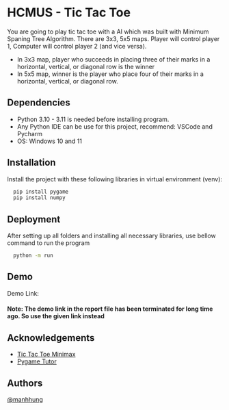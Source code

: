 
# HCMUS - Tic Tac Toe

You are going to play tic tac toe with a AI which was built with Minimum Spaning Tree Algorithm.
There are 3x3, 5x5 maps. Player will control player 1, Computer will control player 2 (and vice versa).

- In 3x3 map, player who succeeds in placing three of their marks in a horizontal, vertical, or diagonal row is the winner
- In 5x5 map, winner is the player who place four of their marks in a horizontal, vertical, or diagonal row.

## Dependencies

* Python 3.10 - 3.11 is needed before installing program.
* Any Python IDE can be use for this project, recommend: VSCode and Pycharm
* OS: Windows 10 and 11
## Installation

Install the project with these following libraries in virtual environment (venv):

```bash
  pip install pygame
  pip install numpy
```
    
## Deployment

After setting up all folders and installing all necessary libraries, use bellow command to run the program

```bash
  python -m run
```
## Demo

Demo Link: 
#### Note: The demo link in the report file has been terminated for long time ago. So use the given link instead


## Acknowledgements

 - [Tic Tac Toe Minimax](https://www.researchgate.net/publication/346813363_Analysis_of_Minimax_Algorithm_Using_Tic-Tac-Toe)
 - [Pygame Tutor](https://www.youtube.com/watch?v=FfWpgLFMI7w)


## Authors

[@manhhung](https://github.com/Hung369)

